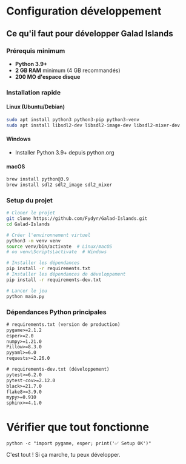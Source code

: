 # Configuration développement

## Ce qu'il faut pour développer Galad Islands

### Prérequis minimum
- **Python 3.9+** 
- **2 GB RAM** minimum (4 GB recommandés)
- **200 MO d'espace disque**

### Installation rapide

#### Linux (Ubuntu/Debian)
```bash
sudo apt install python3 python3-pip python3-venv
sudo apt install libsdl2-dev libsdl2-image-dev libsdl2-mixer-dev
```

#### Windows
- Installer Python 3.9+ depuis python.org

#### macOS
```bash
brew install python@3.9
brew install sdl2 sdl2_image sdl2_mixer
```

### Setup du projet

```bash
# Cloner le projet
git clone https://github.com/Fydyr/Galad-Islands.git
cd Galad-Islands

# Créer l'environnement virtuel
python3 -m venv venv
source venv/bin/activate  # Linux/macOS
# ou venv\Scripts\activate  # Windows

# Installer les dépendances
pip install -r requirements.txt
# Installer les dépendances de développement
pip install -r requirements-dev.txt

# Lancer le jeu
python main.py
```

### Dépendances Python principales

```txt
# requirements.txt (version de production)
pygame>=2.1.2
esper>=2.0
numpy>=1.21.0
Pillow>=8.3.0
pyyaml>=6.0
requests>=2.26.0

# requirements-dev.txt (développement)
pytest>=6.2.0
pytest-cov>=2.12.0
black>=21.7.0
flake8>=3.9.0
mypy>=0.910
sphinx>=4.1.0
```


# Vérifier que tout fonctionne
```
python -c "import pygame, esper; print('✅ Setup OK')"
```

C'est tout ! Si ça marche, tu peux développer.